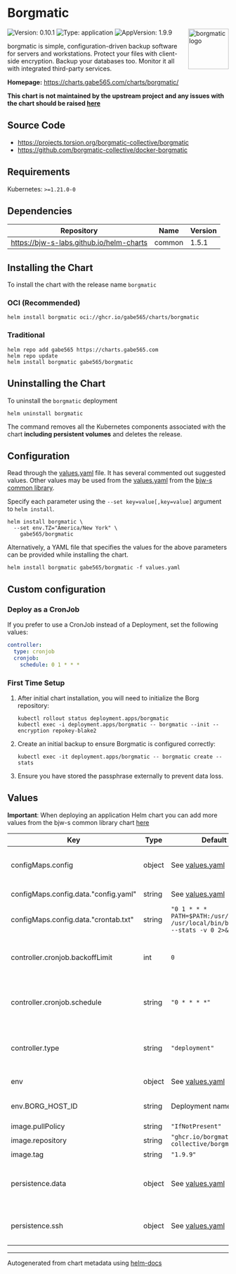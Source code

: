 # Borgmatic

<img src="https://raw.githubusercontent.com/borgmatic-collective/borgmatic/1.6.6/docs/static/borgmatic.svg" align="right" width="92" alt="borgmatic logo">

![Version: 0.10.1](https://img.shields.io/badge/Version-0.10.1-informational?style=flat)
![Type: application](https://img.shields.io/badge/Type-application-informational?style=flat)
![AppVersion: 1.9.9](https://img.shields.io/badge/AppVersion-1.9.9-informational?style=flat)

borgmatic is simple, configuration-driven backup software for servers and workstations. Protect your files with client-side encryption. Backup your databases too. Monitor it all with integrated third-party services.

**Homepage:** <https://charts.gabe565.com/charts/borgmatic/>

**This chart is not maintained by the upstream project and any issues with the chart should be raised
[here](https://github.com/gabe565/charts/issues/new?assignees=gabe565&labels=bug&template=bug_report.yaml&name=borgmatic&version=0.10.1)**

## Source Code

* <https://projects.torsion.org/borgmatic-collective/borgmatic>
* <https://github.com/borgmatic-collective/docker-borgmatic>

## Requirements

Kubernetes: `>=1.21.0-0`

## Dependencies

| Repository | Name | Version |
|------------|------|---------|
| <https://bjw-s-labs.github.io/helm-charts> | common | 1.5.1 |

## Installing the Chart

To install the chart with the release name `borgmatic`

### OCI (Recommended)

```console
helm install borgmatic oci://ghcr.io/gabe565/charts/borgmatic
```

### Traditional

```console
helm repo add gabe565 https://charts.gabe565.com
helm repo update
helm install borgmatic gabe565/borgmatic
```

## Uninstalling the Chart

To uninstall the `borgmatic` deployment

```console
helm uninstall borgmatic
```

The command removes all the Kubernetes components associated with the chart **including persistent volumes** and deletes the release.

## Configuration

Read through the [values.yaml](./values.yaml) file. It has several commented out suggested values.
Other values may be used from the [values.yaml](https://github.com/bjw-s/helm-charts/tree/a081de5/charts/library/common/values.yaml) from the [bjw-s common library](https://github.com/bjw-s/helm-charts/tree/a081de5/charts/library/common).

Specify each parameter using the `--set key=value[,key=value]` argument to `helm install`.

```console
helm install borgmatic \
  --set env.TZ="America/New York" \
    gabe565/borgmatic
```

Alternatively, a YAML file that specifies the values for the above parameters can be provided while installing the chart.

```console
helm install borgmatic gabe565/borgmatic -f values.yaml
```

## Custom configuration

### Deploy as a CronJob

If you prefer to use a CronJob instead of a Deployment, set the following values:
```yaml
controller:
  type: cronjob
  cronjob:
    schedule: 0 1 * * *
```

### First Time Setup

1. After initial chart installation, you will need to initialize the Borg repository:

    ```shell
    kubectl rollout status deployment.apps/borgmatic
    kubectl exec -i deployment.apps/borgmatic -- borgmatic --init --encryption repokey-blake2
    ```

2. Create an initial backup to ensure Borgmatic is configured correctly:

    ```shell
    kubectl exec -it deployment.apps/borgmatic -- borgmatic create --stats
    ```

3. Ensure you have stored the passphrase externally to prevent data loss.

## Values

**Important**: When deploying an application Helm chart you can add more values from the bjw-s common library chart [here](https://github.com/bjw-s/helm-charts/tree/a081de5/charts/library/common)

| Key | Type | Default | Description |
|-----|------|---------|-------------|
| configMaps.config | object | See [values.yaml](./values.yaml) | Configure Borgmatic container under this key. |
| configMaps.config.data."config.yaml" | string | See [values.yaml](./values.yaml) | Borgmatic config. [[ref]](https://torsion.org/borgmatic/docs/reference/configuration) |
| configMaps.config.data."crontab.txt" | string | `"0 1 * * * PATH=$PATH:/usr/bin /usr/local/bin/borgmatic --stats -v 0 2>&1"` | Crontab |
| controller.cronjob.backoffLimit | int | `0` | Only used when `controller.type: cronjob`. Sets the CronJob backoffLimit. |
| controller.cronjob.schedule | string | `"0 * * * *"` | Only used when `controller.type: cronjob`. Sets the backup CronJob time. |
| controller.type | string | `"deployment"` | Set the controller type. Valid options are `deployment` or `cronjob`. |
| env | object | See [values.yaml](./values.yaml) | environment variables. [[ref]](https://borgbackup.readthedocs.io/en/stable/usage/general.html#environment-variables) |
| env.BORG_HOST_ID | string | Deployment namespace | Borg host ID used in archive names |
| image.pullPolicy | string | `"IfNotPresent"` | image pull policy |
| image.repository | string | `"ghcr.io/borgmatic-collective/borgmatic"` | image repository |
| image.tag | string | `"1.9.9"` | image tag |
| persistence.data | object | See [values.yaml](./values.yaml) | Configure persistence settings for the chart under this key. |
| persistence.ssh | object | See [values.yaml](./values.yaml) | Configure SSH credentials for the chart under this key. |

---
Autogenerated from chart metadata using [helm-docs](https://github.com/norwoodj/helm-docs)
